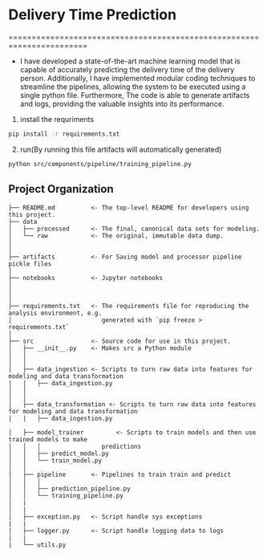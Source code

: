 # Delivery Time Prediction
=======================================================================

* I have developed a state-of-the-art machine learning model that is capable of accurately predicting the delivery time of the delivery person. Additionally, I have implemented modular coding techniques to streamline the pipelines, allowing the system to be executed using a single python file. Furthermore, The code is able to generate artifacts and logs, providing the  valuable insights into its performance.





1) install the requriments

```bash
pip install -r requirements.txt
```

2) run(By running this file artifacts will automatically generated)

```bash
python src/components/pipeline/training_pipeline.py
```

Project Organization
------------

    ├── README.md          <- The top-level README for developers using this project.
    ├── data
    │   ├── processed      <- The final, canonical data sets for modeling.
    │   └── raw            <- The original, immutable data dump.
    │
    │
    ├── artifacts          <- For Saving model and processor pipeline pickle files
    │
    ├── notebooks          <- Jupyter notebooks
    │                     
    │                        
    │
    ├── requirements.txt   <- The requirements file for reproducing the analysis environment, e.g.
    │                         generated with `pip freeze > requirements.txt`
    │
    ├── src                <- Source code for use in this project.
    │   ├── __init__.py    <- Makes src a Python module
    │   │
    │   │
    │   ├── data_ingestion <- Scripts to turn raw data into features for modeling and data transformation
    |   |   ├── data_ingestion.py
    │   │   
    │   │
    │   ├── data_transformation <- Scripts to turn raw data into features for modeling and data transformation
    |   |   ├── data_ingestion.py

    │   ├── model_trainer         <- Scripts to train models and then use trained models to make
    │   │   │                 predictions
    │   │   ├── predict_model.py
    │   │   └── train_model.py
    │   │
    |   ├── pipeline       <- Pipelines to train train and predict
    │   │   │
    │   │   ├── prediction_pipeline.py
    │   │   └── training_pipeline.py
    |   |
    │   |
    |   ├── exception.py   <- Script handle sys exceptions
    |   |
    |   ├── logger.py      <- Script handle logging data to logs
    |   |                  
    |   └── utils.py


